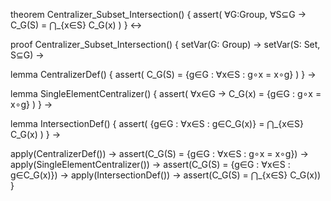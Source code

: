 theorem Centralizer_Subset_Intersection() {
  assert(
    ∀G:Group, ∀S⊆G → 
    C_G(S) = ⋂_{x∈S} C_G(x)
  )
} ↔

proof Centralizer_Subset_Intersection() {
  setVar(G: Group) →
  setVar(S: Set, S⊆G) →
  
  lemma CentralizerDef() {
    assert(
      C_G(S) = {g∈G : ∀x∈S : g∘x = x∘g}
    )
  } →

  lemma SingleElementCentralizer() {
    assert(
      ∀x∈G → C_G(x) = {g∈G : g∘x = x∘g}
    )
  } →

  lemma IntersectionDef() {
    assert(
      {g∈G : ∀x∈S : g∈C_G(x)} = ⋂_{x∈S} C_G(x)
    )
  } →

  apply(CentralizerDef()) →
  assert(C_G(S) = {g∈G : ∀x∈S : g∘x = x∘g}) →
  apply(SingleElementCentralizer()) →
  assert(C_G(S) = {g∈G : ∀x∈S : g∈C_G(x)}) →
  apply(IntersectionDef()) →
  assert(C_G(S) = ⋂_{x∈S} C_G(x))
}